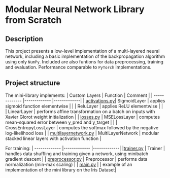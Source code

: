# Modular Neural Network Library from Scratch
## Description
This project presents a low-level implementation of a multi-layered neural network, including a basic implementation of the backpropagation algorithm using only ```NumPy```. Included are also funtions for data preprocessing, training and evaluation. Performance comparable to ```PyTorch``` implementations. 

## Project structure
The mini-library implements:
| Custom Layers          | Function      | Comment     |
| -------------          |-------------  |-------------| 
| [activations.py](https://github.com/Nasmasim/modular-neural-network-mini-Library/blob/main/layers/activations.py)| SigmoidLayer | applies sigmoid function elementwise |
| | ReluLayer | applies ReLU elementwise |
| | LinearLayer | performs affine transformation on a batch on inputs with Xavier Glorot weight initialization |
| [losses.py](https://github.com/Nasmasim/modular-neural-network-mini-Library/blob/main/layers/losses.py)      | MSELossLayer | computes mean-squared error between y_pred and y_target |
| | CrossEntropyLossLayer | computes the softmax followed by the negative log-likelihood loss |
| [multilayernetwork.py](https://github.com/Nasmasim/modular-neural-network-mini-Library/blob/main/multilayernetwork.py) | MultiLayerNetwork | modular stacked linear layers with activation function |


For training:
| -------------          |-------------  |-------------| 
|[trainer.py](https://github.com/Nasmasim/modular-neural-network-mini-Library/blob/main/trainer.py) | Trainer | handles data shuffling and training given a network, using minibatch gradient descent |
| [preprocessor.py](https://github.com/Nasmasim/modular-neural-network-mini-Library/blob/main/preprocessor.py) | Preprocessor | performs data normalization (min-max scaling) |
| [main.py](https://github.com/Nasmasim/modular-neural-network-mini-Library/blob/main/main.py) | |  example of an implementation of the mini library on the Iris Dataset|
